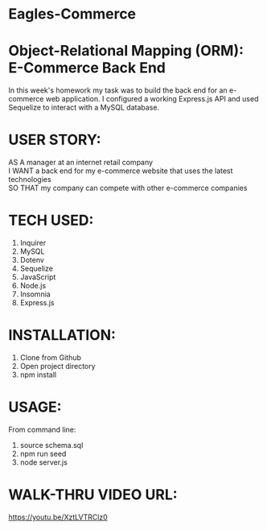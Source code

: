 # Eagles-Commerce

# Object-Relational Mapping (ORM): E-Commerce Back End

In this week's homework my task was to build the back end for an e-commerce web application. I configured a working Express.js API and used Sequelize to interact with a MySQL database. 

# USER STORY:

AS A manager at an internet retail company  
I WANT a back end for my e-commerce website that uses the latest technologies  
SO THAT my company can compete with other e-commerce companies 

# TECH USED:

1. Inquirer
2. MySQL
3. Dotenv
4. Sequelize
5. JavaScript
6. Node.js
7. Insomnia
8. Express.js

# INSTALLATION:

1. Clone from Github
2. Open project directory
3. npm install 


# USAGE:

From command line:  

1. source schema.sql
2. npm run seed
3. node server.js

# WALK-THRU VIDEO URL:

https://youtu.be/XztLVTRClz0